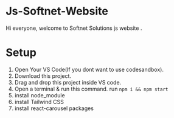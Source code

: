 # Js-Softnet-Website

Hi everyone, welcome to Softnet Solutions js website .

# Setup

1. Open Your VS Code(If you dont want to use codesandbox).
2. Download this project.
3. Drag and drop this project inside VS code.
4. Open a terminal & run this command.
   run `npm i && npm start`
5. install node_module
6. install Tailwind CSS
7. install react-carousel packages
